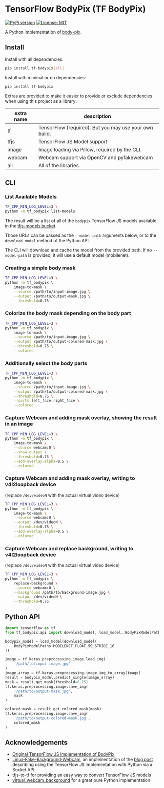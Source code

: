 # TensorFlow BodyPix (TF BodyPix)

[![PyPi version](https://pypip.in/v/tf-bodypix/badge.png)](https://pypi.org/project/tf-bodypix/)
[![License: MIT](https://img.shields.io/badge/License-MIT-yellow.svg)](https://opensource.org/licenses/MIT)

A Python implementation of [body-pix](https://github.com/tensorflow/tfjs-models/tree/body-pix-v2.0.4/body-pix).

## Install

Install with all dependencies:

```bash
pip install tf-bodypix[all]
```

Install with minimal or no dependencies:

```bash
pip install tf-bodypix
```

Extras are provided to make it easier to provide or exclude dependencies
when using this project as a library:

| extra name | description
| ---------- | -----------
| tf         | TensorFlow (required). But you may use your own build.
| tfjs       | TensorFlow JS Model support
| image      | Image loading via Pillow, required by the CLI.
| webcam     | Webcam support via OpenCV and pyfakewebcam
| all        | All of the libraries

## CLI

### List Available Models

```bash
TF_CPP_MIN_LOG_LEVEL=3 \
python -m tf_bodypix list-models
```

The result will be a list of all of the `bodypix` TensorFlow JS models available in the [tfjs-models bucket](https://storage.googleapis.com/tfjs-models/).

Those URLs can be passed as the `--model-path` arguments below, or to the `download_model` method of the Python API.

The CLI will download and cache the model from the provided path. If no `--model-path` is provided, it will use a default model (mobilenet).

### Creating a simple body mask

```bash
TF_CPP_MIN_LOG_LEVEL=3 \
python -m tf_bodypix \
    image-to-mask \
    --source /path/to/input-image.jpg \
    --output /path/to/output-mask.jpg \
    --threshold=0.75
```

### Colorize the body mask depending on the body part

```bash
TF_CPP_MIN_LOG_LEVEL=3 \
python -m tf_bodypix \
    image-to-mask \
    --source /path/to/input-image.jpg \
    --output /path/to/output-colored-mask.jpg \
    --threshold=0.75 \
    --colored
```

### Additionally select the body parts

```bash
TF_CPP_MIN_LOG_LEVEL=3 \
python -m tf_bodypix \
    image-to-mask \
    --source /path/to/input-image.jpg \
    --output /path/to/output-colored-mask.jpg \
    --threshold=0.75 \
    --parts left_face right_face \
    --colored
```

### Capture Webcam and adding mask overlay, showing the result in an image

```bash
TF_CPP_MIN_LOG_LEVEL=3 \
python -m tf_bodypix \
    image-to-mask \
    --source webcam:0 \
    --show-output \
    --threshold=0.75 \
    --add-overlay-alpha=0.5 \
    --colored
```

### Capture Webcam and adding mask overlay, writing to v4l2loopback device

(replace `/dev/videoN` with the actual virtual video device)

```bash
TF_CPP_MIN_LOG_LEVEL=3 \
python -m tf_bodypix \
    image-to-mask \
    --source webcam:0 \
    --output /dev/videoN \
    --threshold=0.75 \
    --add-overlay-alpha=0.5 \
    --colored
```

### Capture Webcam and replace background, writing to v4l2loopback device

(replace `/dev/videoN` with the actual virtual video device)

```bash
TF_CPP_MIN_LOG_LEVEL=3 \
python -m tf_bodypix \
    replace-background \
    --source webcam:0 \
    --background /path/to/background-image.jpg \
    --output /dev/videoN \
    --threshold=0.75
```

## Python API

```python
import tensorflow as tf
from tf_bodypix.api import download_model, load_model, BodyPixModelPaths

bodypix_model = load_model(download_model(
    BodyPixModelPaths.MOBILENET_FLOAT_50_STRIDE_16
))

image = tf.keras.preprocessing.image.load_img(
    '/path/to/input-image.jpg'
)
image_array = tf.keras.preprocessing.image.img_to_array(image)
result = bodypix_model.predict_single(image_array)
mask = result.get_mask(threshold=0.75)
tf.keras.preprocessing.image.save_img(
    '/path/to/output-mask.jpg',
    mask
)

colored_mask = result.get_colored_mask(mask)
tf.keras.preprocessing.image.save_img(
    '/path/to/output-colored-mask.jpg',
    colored_mask
)
```

## Acknowledgements

* [Original TensorFlow JS Implementation of BodyPix](https://github.com/tensorflow/tfjs-models/tree/body-pix-v2.0.4/body-pix)
* [Linux-Fake-Background-Webcam](https://github.com/fangfufu/Linux-Fake-Background-Webcam), an implementation of the [blog post](https://elder.dev/posts/open-source-virtual-background/) describing using the TensorFlow JS implementation with Python via a Socket API.
* [tfjs-to-tf](https://github.com/patlevin/tfjs-to-tf) for providing an easy way to convert TensorFlow JS models
* [virtual_webcam_background](https://github.com/allo-/virtual_webcam_background) for a great pure Python implementation
